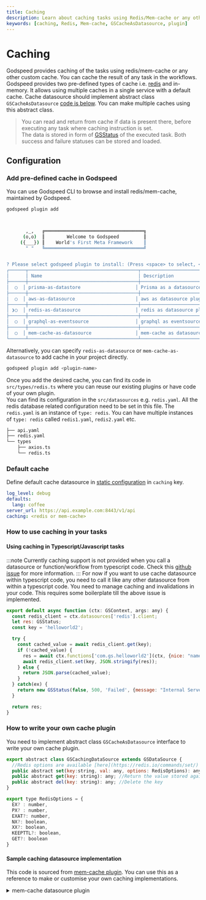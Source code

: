 ```yaml
---
title: Caching
description: Learn about caching tasks using Redis/Mem-cache or any other custom cache.
keywords: [caching, Redis, Mem-cache, GSCacheAsDatasource, plugin]
---
```

# Caching
Godspeed provides caching of the tasks using redis/mem-cache or any other custom cache. You can cache the result of any task in the workflows.   
Godspeed provides two pre-defined types of cache i.e. [redis](./datasource-plugins/Redis%20Datasource.md) and in-memory. It allows using multiple caches in a single service with a default cache. Cache datasource should implement abstract class `GSCacheAsDatasource` [code is below](#how-to-write-your-own-cache-plugin). You can make multiple caches using this abstract class.

> You can read and return from cache if data is present there, before executing any task where caching instruction is set.   
> The data is stored in form of [GSStatus](../workflows/native-language-functions.md/#gsstatus) of the executed task. Both success and failure statuses can be stored and loaded.

## Configuration
### Add pre-defined cache in Godspeed
You can use Godspeed CLI to browse and install redis/mem-cache, maintained by Godspeed.
```bash
godspeed plugin add
```
```bash


       ,_,   ╔════════════════════════════════════╗
      (o,o)  ║        Welcome to Godspeed         ║
     ({___}) ║    World's First Meta Framework    ║
       " "   ╚════════════════════════════════════╝


? Please select godspeed plugin to install: (Press <space> to select, <Up and Down> to move rows)
┌──────┬────────────────────────────────────────┬────────────────────────────────────────────────────────────────────────────────┐
│      │ Name                                   │ Description                                                                    │
├──────┼────────────────────────────────────────┼────────────────────────────────────────────────────────────────────────────────┤
│  ◯  │ prisma-as-datastore                    │ Prisma as a datasource plugin for Godspeed Framework.                          │
├──────┼────────────────────────────────────────┼────────────────────────────────────────────────────────────────────────────────┤
│  ◯  │ aws-as-datasource                      │ aws as datasource plugin for Godspeed Framework                                │
├──────┼────────────────────────────────────────┼────────────────────────────────────────────────────────────────────────────────┤
│ ❯◯  │ redis-as-datasource                    │ redis as datasource plugin for Godspeed Framework                              │
├──────┼────────────────────────────────────────┼────────────────────────────────────────────────────────────────────────────────┤
│  ◯  │ graphql-as-eventsource                 │ graphql as eventsource plugin for Godspeed Framework                           │
├──────┼────────────────────────────────────────┼────────────────────────────────────────────────────────────────────────────────┤
│  ◯  │ mem-cache-as-datasource                │ mem-cache as datasource plugin for Godspeed Fraework Framework                 │
└──────┴────────────────────────────────────────┴────────────────────────────────────────────────────────────────────────────────┘
```
Alternatively, you can specify `redis-as-datasource` or `mem-cache-as-datasource` to add cache in your project directly.

```sh
godspeed plugin add <plugin-name>
```

Once you add the desired cache, you can find its code in `src/types/redis.ts` where you can reuse our existing plugins or have code of your own plugin.    
You can find its configuration in the `src/datasources` e.g. `redis.yaml`. All the redis database related configuration need to be set in this file. The `redis.yaml` is an instance of `type: redis`. You can have multiple instances of `type: redis` called `redis1.yaml`, `redis2.yaml` etc. 

```bash
├── api.yaml
├── redis.yaml
└── types
    ├── axios.ts
    └── redis.ts
```

### Default cache
Define default cache datasource in [static configuration](/docs/microservices-framework/config-and-mappings/config.md) in `caching` key.

```yaml
log_level: debug
defaults:
  lang: coffee
server_url: https://api.example.com:8443/v1/api
caching: <redis or mem-cache>
```

### How to use caching in your tasks

#### Using caching in Typescript/Javascript tasks
:::note
Currently caching support is not provided when you call a datasource or function/workflow from typescript code. Check this [github issue](https://github.com/godspeedsystems/gs-node-service/issues/1008) for more information.
:::
For now if you want to use cache datasource within typescript code, you need to call it like any other datasource from within a typescript code. You need to manage caching and invalidations in your code. This requires some boilerplate till the above issue is implemented.

```javascript
export default async function (ctx: GSContext, args: any) {
  const redis_client = ctx.datasources['redis'].client;
  let res: GSStatus;
  const key = 'helloworld2';

  try {
    const cached_value = await redis_client.get(key);
    if (!cached_value) {
      res = await ctx.functions['com.gs.helloworld2'](ctx, {nice: "name", ...args});
      await redis_client.set(key, JSON.stringify(res));
    } else {
      return JSON.parse(cached_value);
    } 
  } catch(ex) {
    return new GSStatus(false, 500, 'Failed', {message: "Internal Server Error", info: ex.message});
  }

  return res;
}
```

<!-- #### Using caching in YAML tasks
##### Caching instruction
Caching instruction has the following specifications.
```yaml
caching:
  before: # execute before the task execution
    datasource: <the name of the datasource instance to use instead of default cache>
    key: <key name which is used to read the cached result from>
    invalidate: <Key name which we want to delete/remove from cache e.g. this feature can be used in CRUD types task. While delete operation, invalidate the cache of read or update task>
  after: # execute after the task execution
    datasource: <the name of the datasource instance to use instead of default cache>
    key: <key name which is used to write the cached result>
    invalidate: <Key name which we want to delete/remove from cache e.g. this feature can be used in CRUD types task. While delete operation, invalidate the cache of read or update task>
    cache_on_failure: <true|false, whether you want to cache the failure result or not. By default, it is false>
    options:
      EX: 200 <timer in seconds, until the cached result is valid> # Can pass any of RedisOptions, if supported by the specific caching Datasource 
```
:::noteRemember
* `options` are [redis options](https://redis.io/commands/set/) supported by redis cache. mem-cache does not support these options.
* `caching.before` instruction is used to read the result from cache and gets executed before the task execution.   
* `caching.after` instruction is used to write the result in cache and gets executed after the task execution.   
* In case where the result is present and returned from the cache, `caching.after` instruction doesn't get executed for that task.
* `datasource` specified in the caching instruction overrides the [default cache datasource](#default-cache).
:::

##### Sample
Here is the caching spec to write in the workflow.
```yaml title=config/default.yaml
caching: redis
```

```yaml title=src/events/helloworld.yaml
# Events
"http.get./helloworld2":
  fn: helloworld2
"http.get./helloworld3":
  fn: helloworld3
```

```yaml title=src/functions/helloworld2.yaml
# Functions (Helloworld2 workflow)
id: helloworld2_workflow
tasks:
  - id: helloworld2_workflow_first_task
    fn: com.gs.transform
    args:
      name: helloworld2
    caching:
      after:
        key: xyz
```

```yaml title=src/functions/helloworld3.yaml
# Functions (Helloworld3 workflow)
id: helloworld3_workflow
tasks:
  - id: helloworld3_workflow_first_task
    caching:
      before:
        key: abc
        invalidate: xyz #helloworld2 key
      after:
        key: abc
        datasource: mem-cache #overrides the default cache `redis`
    fn: com.gs.transform
    args:
      name: helloworld3
``` -->

### How to write your own cache plugin
You need to implement abstract class `GSCacheAsDatasource` interface to write your own cache plugin.
```javascript
export abstract class GSCachingDataSource extends GSDataSource {
  //Redis options are available [here](https://redis.io/commands/set/) Client may or may not support all actions. RedisOptions is a superset based on what Redis supports
  public abstract set(key:string, val: any, options: RedisOptions): any; 
  public abstract get(key: string): any; //Return the value stored against the key
  public abstract del(key: string): any; //Delete the key
}

export type RedisOptions = {
  EX? : number,
  PX? : number,
  EXAT?: number,
  NX?: boolean,
  XX?: boolean,
  KEEPTTL?: boolean,
  GET?: boolean
}
```

#### Sample caching datasource implementation
This code is sourced from [mem-cache plugin](https://github.com/godspeedsystems/gs-plugins/blob/main/plugins/mem-cache-as-datasource/README.md). You can use this as a reference to make or customise your own caching implementations.

<details>
  <summary>mem-cache datasource plugin</summary>


#### Project structure
```bash
.
├── src
│   ├── datasources
│   │   ├── api.yaml
│   │   ├── mem-cache.yaml
│   │   └── types
│   │       ├── axios.ts
│   │       ├── mem-cache.ts
```

#### mem-cache config ( src/datasources/mem-cache.yaml )
```yaml
type: mem-cache
```

#### initializing client and execution ( src/datasources/types/mem-cache.ts ):
```ts
import { GSContext, GSCachingDataSource, PlainObject, logger } from "@godspeedsystems/core";

export default class DataSource extends GSCachingDataSource {
  protected async initClient(): Promise<PlainObject> {
    this.client = {};
    return this.client;
  }  

  set(key: string, val: any, options: { EX?: number | undefined; PX?: number | undefined; EXAT?: number | undefined; NX?: boolean | undefined; XX?: boolean | undefined; KEEPTTL?: boolean | undefined; GET?: boolean | undefined; }) {
    logger.debug('set key %s %o', key, this.client);
    this.client[key] = val;
  }

  get(key: string) {
    return this.client[key];
  }

  del(key: string) {
    delete this.client[key];
  }

  execute(ctx: GSContext): Promise<any> {
    throw new Error("Method not implemented.");
  }
}
```
</details>


<!--
export const Highlight = ({children, color}) => (
  <span
    style={{
      backgroundColor: color,
      borderRadius: '0px',
      color: 'black',
      fontSize:'22px',
      padding: '5px',
      cursor: 'pointer',
    }}
   >
    {children}
  </span>
);-->
